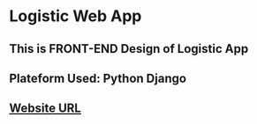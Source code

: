 
# Logistic Web App 

## This is FRONT-END Design of Logistic App

## Plateform Used: Python Django 

## [Website URL](https://logisticweb.herokuapp.com/home)
